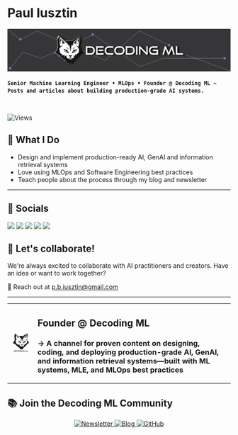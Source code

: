 # Paul Iusztin

![banner](./images/banner.jpg)

**`Senior Machine Learning Engineer • MLOps • Founder @ Decoding ML ~ Posts and articles about building production-grade AI systems.`**

<br/>

![Views](https://komarev.com/ghpvc/?username=IusztinPaul)

## 🎯 What I Do

- Design and implement production-ready AI, GenAI and information retrieval systems
- Love using MLOps and Software Engineering best practices
- Teach people about the process through my blog and newsletter

-----

## 🔗 Socials

[![](https://img.shields.io/static/v1?label&logo=substack&message=Newsletter&style=for-the-badge&color=black)](https://decodingml.substack.com/)
[![](https://img.shields.io/static/v1?label&logo=substack&message=Blog&style=for-the-badge&color=black)](https://decodingml.substack.com/)
[![](https://img.shields.io/static/v1?label&logo=linkedin&message=linkedin&style=for-the-badge&color=black)](https://www.linkedin.com/in/pauliusztin/)
[![](https://img.shields.io/static/v1?label&logo=x&message=Twitter&style=for-the-badge&color=black)](https://x.com/iusztinpaul)
[![](https://img.shields.io/static/v1?label&logo=instagram&message=Instagram&style=for-the-badge&color=black)](https://www.instagram.com/pauliusztin/)

## 🤝 Let's collaborate!

We're always excited to collaborate with AI practitioners and creators. Have an idea or want to work together?

📧 Reach out at [p.b.iusztin@gmail.com](mailto:p.b.iusztin@gmail.com)

-----

<table>
  <tr>
    <td>
      <a href="https://linktr.ee/decodingml">
        <img src="images/dml_logo.png" alt="DML Logo" width="200px"/>
      </a>
    </td>
    <td>
        <h2> Founder @ Decoding ML </h1>
        <h3> → A channel for proven content on designing, coding, and deploying production-grade AI, GenAI, and information retrieval systems—built with ML systems, MLE, and MLOps best practices </h2>
    </td>
</table>

## 📚 Join the Decoding ML Community

<p align="center">
  <a href="https://decodingml.substack.com/">
    <img src="https://img.shields.io/static/v1?label&logo=substack&message=Newsletter&style=for-the-badge&color=black" alt="Newsletter"/>
  </a>
  <a href="https://decodingml.substack.com/">
    <img src="https://img.shields.io/static/v1?label&logo=substack&message=Blog&style=for-the-badge&color=black" alt="Blog"/>
  </a>
  <a href="https://github.com/decodingml">
    <img src="https://img.shields.io/static/v1?label&logo=github&message=GitHub&style=for-the-badge&color=black" alt="GitHub"/>
  </a>
</p>
